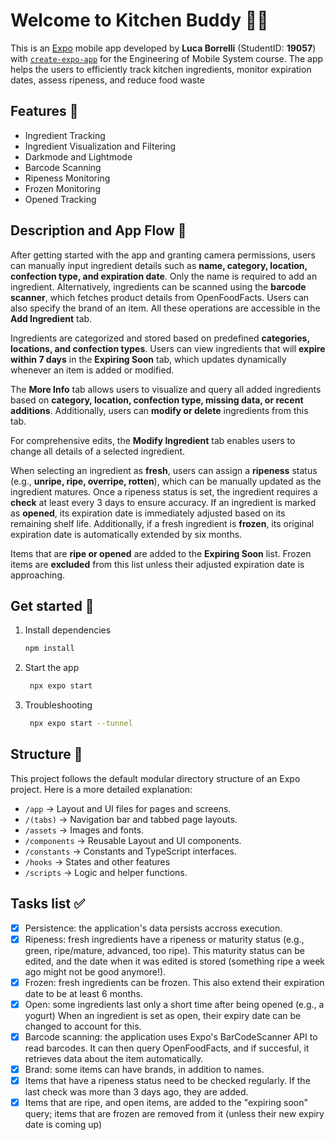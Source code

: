 # Welcome to Kitchen Buddy 🥕🤖

This is an [Expo](https://expo.dev) mobile app developed by **Luca Borrelli** (StudentID: **19057**) with [`create-expo-app`](https://www.npmjs.com/package/create-expo-app) for the Engineering of Mobile System course. The app helps the users to efficiently track kitchen ingredients, monitor expiration dates, assess ripeness, and reduce food waste

## Features 📌
* Ingredient Tracking
* Ingredient Visualization and Filtering
* Darkmode and Lightmode
* Barcode Scanning
* Ripeness Monitoring
* Frozen Monitoring
* Opened Tracking

## Description and App Flow 📖
After getting started with the app and granting camera permissions, users can manually input ingredient details such as **name, category, location, confection type, and expiration date**. Only the name is required to add an ingredient. Alternatively, ingredients can be scanned using the **barcode scanner**, which fetches product details from OpenFoodFacts. Users can also specify the brand of an item. All these operations are accessible in the **Add Ingredient** tab.

Ingredients are categorized and stored based on predefined **categories, locations, and confection types**. Users can view ingredients that will **expire within 7 days** in the **Expiring Soon** tab, which updates dynamically whenever an item is added or modified.

The **More Info** tab allows users to visualize and query all added ingredients based on **category, location, confection type, missing data, or recent additions**. Additionally, users can **modify or delete** ingredients from this tab.

For comprehensive edits, the **Modify Ingredient** tab enables users to change all details of a selected ingredient.

When selecting an ingredient as **fresh**, users can assign a **ripeness** status (e.g., **unripe, ripe, overripe, rotten**), which can be manually updated as the ingredient matures. Once a ripeness status is set, the ingredient requires a **check** at least every 3 days to ensure accuracy. If an ingredient is marked as **opened**, its expiration date is immediately adjusted based on its remaining shelf life. Additionally, if a fresh ingredient is **frozen**, its original expiration date is automatically extended by six months.

Items that are **ripe or opened** are added to the **Expiring Soon** list. Frozen items are **excluded** from this list unless their adjusted expiration date is approaching.



## Get started 🚀

1. Install dependencies

   ```bash
   npm install
   ```

2. Start the app

   ```bash
    npx expo start
   ```
3. Troubleshooting

   ```bash
    npx expo start --tunnel
   ```

## Structure 📂

This project follows the default modular directory structure of an Expo project. 
Here is a more detailed explanation:
- `/app` → Layout and UI files for pages and screens.
- `/(tabs)` → Navigation bar and tabbed page layouts.
- `/assets` → Images and fonts.
- `/components` → Reusable Layout and UI components.
- `/constants` → Constants and TypeScript interfaces.
- `/hooks` → States and other features
- `/scripts` → Logic and helper functions.


## Tasks list ✅

- [x] Persistence: the application's data persists accross execution.
- [x] Ripeness: fresh ingredients have a ripeness or maturity status (e.g., green, ripe/mature, advanced, too ripe). This maturity status can be edited, and the date when it was edited is stored (something ripe a week ago might not be good anymore!).
- [x] Frozen: fresh ingredients can be frozen. This also extend their expiration date to be at least 6 months.
- [x] Open: some ingredients last only a short time after being opened (e.g., a yogurt) When an ingredient is set as open, their expiry date can be changed to account for this.
- [x] Barcode scanning: the application uses Expo's BarCodeScanner API to read barcodes. It can then query OpenFoodFacts, and if succesful, it retrieves data about the item automatically.
- [x] Brand: some items can have brands, in addition to names.
- [x] Items that have a ripeness status need to be checked regularly. If the last check was more than 3 days ago, they are added.
- [x] Items that are ripe, and open items, are added to the "expiring soon" query; items that are frozen are removed from it (unless their new expiry date is coming up)